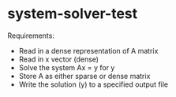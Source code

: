 # system-solver-test

Requirements:
* Read in a dense representation of A matrix
* Read in x vector (dense)
* Solve the system Ax = y for y
* Store A as either sparse or dense matrix
* Write the solution (y) to a specified output file
